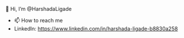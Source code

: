 👋 Hi, I’m @HarshadaLigade
- 📫 How to reach me
-    LinkedIn: https://www.linkedin.com/in/harshada-ligade-b8830a258


<!---
HarshadaLigade/HarshadaLigade is a ✨ special ✨ repository because its `README.md` (this file) appears on your GitHub profile.
You can click the Preview link to take a look at your changes.
--->
